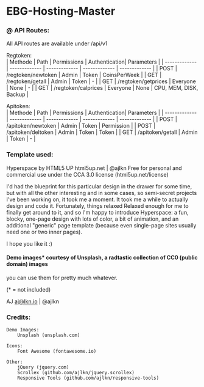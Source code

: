 # EBG-Hosting-Master

### @ API Routes:  
All API routes are available under /api/v1  
  
Regtoken:  
| Methode | Path  | Permissions | Authentication| Parameters |
| ------------- | ------------- | ------------- | ------------- | ------------- |
| POST | /regtoken/newtoken  | Admin  | Token | CoinsPerWeek |
| GET | /regtoken/getall  | Admin  | Token | - |
| GET | /regtoken/getprices | Everyone | None | - |
| GET | /regtoken/calprices | Everyone | None | CPU, MEM, DISK, Backup |

Apitoken:  
| Methode | Path  | Permissions | Authentication| Parameters |
| ------------- | ------------- | ------------- | ------------- | ------------- |
| POST | /apitoken/newtoken  | Admin  | Token | Permission |
| POST | /apitoken/deltoken  | Admin  | Token | Token |
| GET | /apitoken/getall  | Admin  | Token | - |


### Template used:  
  
Hyperspace by HTML5 UP
html5up.net | @ajlkn
Free for personal and commercial use under the CCA 3.0 license (html5up.net/license)


I'd had the blueprint for this particular design in the drawer for some time, but with all the
other interesting and in some cases, so semi-secret projects I've been working on, it took me a moment. 
It took me a while to actually design and code it. Fortunately, things relaxed
Relaxed enough for me to finally get around to it, and so I'm happy to introduce Hyperspace:
a fun, blocky, one-page design with lots of color, a bit of animation, and an additional "generic" page template
(because even single-page sites usually need one or two inner pages). 

I hope you like it :)

#### Demo images* courtesy of Unsplash, a radtastic collection of CC0 (public domain) images
you can use them for pretty much whatever.

(* = not included)

AJ
aj@lkn.io | @ajlkn


### Credits:

	Demo Images:
		Unsplash (unsplash.com)

	Icons:
		Font Awesome (fontawesome.io)

	Other:
		jQuery (jquery.com)
		Scrollex (github.com/ajlkn/jquery.scrollex)
		Responsive Tools (github.com/ajlkn/responsive-tools)
